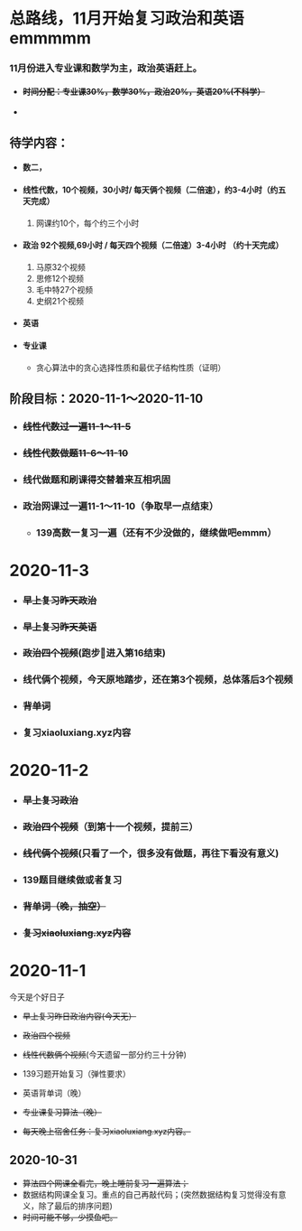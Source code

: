 # 总路线，11月开始复习政治和英语emmmmm

### 11月份进入专业课和数学为主，政治英语赶上。

- #### ~~时间分配：专业课30%，数学30%，政治20%，英语20%(不科学）~~

- 

## 待学内容：

- #### 数二，

- #### 线性代数，10个视频，30小时/ 每天俩个视频（二倍速），约3-4小时（约五天完成）

  1. 网课约10个，每个约三个小时

- #### 政治 92个视频,69小时 / 每天四个视频（二倍速）3-4小时 （约十天完成）

  1. 马原32个视频
  2. 思修12个视频
  3. 毛中特27个视频
  4. 史纲21个视频

- #### 英语

- #### 专业课

  - 贪心算法中的贪心选择性质和最优子结构性质（证明） 



## 阶段目标：2020-11-1～2020-11-10

 - ### ~~线性代数过一遍11-1～11-5~~

 - ### ~~线性代数做题11-6～11-10~~

 - ### 线代做题和刷课得交替着来互相巩固

 - ### 政治网课过一遍11-1～11-10（争取早一点结束）

	- ### 139高数一复习一遍（还有不少没做的，继续做吧emmm）



# 2020-11-3

- ### ~~早上复习昨天政治~~

- ### ~~早上复习昨天英语~~

- ### ~~政治四个视频~~(跑步🏃进入第16结束)

- ### 线代俩个视频，今天原地踏步，还在第3个视频，总体落后3个视频

- ### ~~背单词~~

- ### 复习xiaoluxiang.xyz内容



# 2020-11-2

- ### ~~早上复习政治~~

- ### ~~政治四个视频~~（到第十一个视频，提前三）

- ### ~~线代俩个视频~~(只看了一个，很多没有做题，再往下看没有意义)

- ### 139题目继续做或者复习

- ### ~~背单词（晚，抽空）~~

- ### ~~复习xiaoluxiang.xyz内容~~





# 2020-11-1

今天是个好日子

- ~~早上复习昨日政治内容(今天无）~~

- ~~政治四个视频~~
- ~~线性代数俩个视频~~\(今天遗留一部分约三十分钟)
- 139习题开始复习（弹性要求）
- 英语背单词（晚）
- ~~专业课复习算法（晚）~~
- ~~每天晚上宿舍任务：复习xiaoluxiang.xyz内容。~~



## 2020-10-31

- ~~算法四个网课全看完，晚上睡前复习一遍算法；~~
- 数据结构网课全复习。重点的自己再敲代码；(突然数据结构复习觉得没有意义，除了最后的排序问题)
- ~~时间可能不够，少摸鱼吧。~~